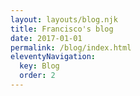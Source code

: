 ```yaml
---
layout: layouts/blog.njk
title: Francisco's blog
date: 2017-01-01
permalink: /blog/index.html
eleventyNavigation:
  key: Blog
  order: 2
---
```

